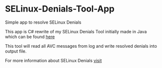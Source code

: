 # SELinux-Denials-Tool-App
Simple app to resolve SELinux Denials

This app is C# rewrite of my SELinux Denials Tool initially made in Java which can be found [here](https://github.com/Dexer125/SELinux-Denials-Tool)

This tool will read all AVC messages from log and write resolved denials into output file. 

For more information about SELinux Denials [visit](https://dev.to/msfjarvis/understanding-and-resolving-selinux-denials-on-android-2588)
